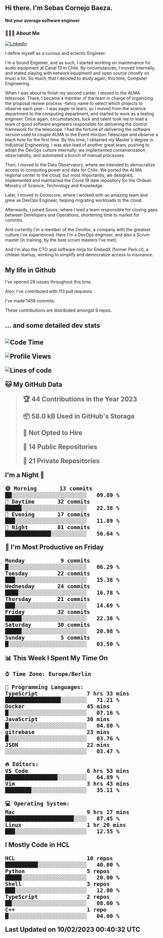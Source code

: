 <h2> Hi there.  I'm Sebas Cornejo Baeza.</h2>
<h4> Not your average software engineer</h4>
<h3> 👨🏻‍💻 About Me </h3>
<a href="http://linkedin.com/in/sebastian-cornejo-baeza/"><img alt="LinkedIn" src="https://img.shields.io/badge/Sebas%20Cornejo%20-informational?style=appveyor&logo=linkedin"></a>


I define myself as a curious and eclectic Engineer.

I'm a Sound Engineer, and as such, I started working on maintenance for audio equipment at Canal 13 in Chile.
By circumstances, I moved internally, and stated playing with network equipment and open source (mostly on linux) 
a lot. So much, that I decided to study again, this time, Computer Engineering.

When I was about to finish my second career, I moved to the ALMA telescope. There, I became a member of the team
in charge of organizing the proposal review process -fancy name to select which projects to observe each year-. 
I was eager to learn, so I moved from the science department to the computing department, and started to work as 
a testing engineer. Once again, circumstances, luck and talent took me to lead a team of good software engineers 
responsible for delivering the control framework for the telescope. I had the fortune of delivering the software
version used to couple ALMA to the Event Horizon Telescope and observe a black hole for the first time.
By this time, I obtained my Master's degree in Industrial Engineering.
I was also lead of another great team, pushing to adopt the DevOps culture internally: we implemented containerization, observability, and automated a bunch of manual processes.

Then, I moved to the Data Observatory, where we intended to democratize access to computing power
and data for Chile. We ported the ALMA regional center to the cloud, but most importantly, we designed, implemented
and maintained the Covid 19 date repository for the Chilean Ministry of Science, Technology and Knowledge.

Later, I moved to Comscore, where I worked with an amazing team and grew as DevOps Engineer, helping migrating workloads to the cloud.

Afterwards, I joined Sovos, where I lead a team responsible for closing gaps between Developers and Operations, shortening time to market for commits.

And currently I'm a member of the Zerofox, a company with the greatest culture I've experienced. Here I'm a DevOps
engineer, and also a Scrum master (in training, by the best scrum masters I've met).
 
And I'm also the CTO and software ninja for EmbedX (former Perk.cl), a chilean startup, working to simplify and democratize access to insurance.

<h2> My life in Github </h2>

I've opened 29 issues throughout this time.

Also, I've contributed with 113 pull requests.

I've made 1456 commits.

These contributions are distributed amongst 9 repos.

<h2>... and some detailed dev stats<h2>

<!--START_SECTION:waka-->
![Code Time](http://img.shields.io/badge/Code%20Time-249%20hrs%2059%20mins-blue)

![Profile Views](http://img.shields.io/badge/Profile%20Views-11-blue)

![Lines of code](https://img.shields.io/badge/From%20Hello%20World%20I%27ve%20Written-538%20Thousand%20lines%20of%20code-blue)

**🐱 My GitHub Data** 

> 🏆 44 Contributions in the Year 2023
 > 
> 📦 58.0 kB Used in GitHub's Storage 
 > 
> 🚫 Not Opted to Hire
 > 
> 📜 14 Public Repositories 
 > 
> 🔑 21 Private Repositories  
 > 
**I'm a Night 🦉** 

```text
🌞 Morning       13 commits       ██░░░░░░░░░░░░░░░░░░░░░░░   09.09 % 
🌆 Daytime       32 commits       █████░░░░░░░░░░░░░░░░░░░░   22.38 % 
🌃 Evening       17 commits       ███░░░░░░░░░░░░░░░░░░░░░░   11.89 % 
🌙 Night         81 commits       ██████████████░░░░░░░░░░░   56.64 % 

```
📅 **I'm Most Productive on Friday** 

```text
Monday           9 commits       █░░░░░░░░░░░░░░░░░░░░░░░░   06.29 % 
Tuesday         22 commits       ███░░░░░░░░░░░░░░░░░░░░░░   15.38 % 
Wednesday       24 commits       ████░░░░░░░░░░░░░░░░░░░░░   16.78 % 
Thursday        21 commits       ███░░░░░░░░░░░░░░░░░░░░░░   14.69 % 
Friday          32 commits       █████░░░░░░░░░░░░░░░░░░░░   22.38 % 
Saturday        30 commits       █████░░░░░░░░░░░░░░░░░░░░   20.98 % 
Sunday           5 commits       █░░░░░░░░░░░░░░░░░░░░░░░░   03.50 % 

```


📊 **This Week I Spent My Time On** 

```text
⌚︎ Time Zone: Europe/Berlin

💬 Programming Languages: 
TypeScript               7 hrs 33 mins       █████████████████░░░░░░░░   71.21 % 
Docker                   45 mins             █░░░░░░░░░░░░░░░░░░░░░░░░   07.16 % 
JavaScript               30 mins             █░░░░░░░░░░░░░░░░░░░░░░░░   04.80 % 
gitrebase                23 mins             █░░░░░░░░░░░░░░░░░░░░░░░░   03.76 % 
JSON                     22 mins             ░░░░░░░░░░░░░░░░░░░░░░░░░   03.47 % 

🔥 Editors: 
VS Code                  6 hrs 53 mins       ████████████████░░░░░░░░░   64.89 % 
Vim                      3 hrs 43 mins       ████████░░░░░░░░░░░░░░░░░   35.11 % 

💻 Operating System: 
Mac                      9 hrs 17 mins       █████████████████████░░░░   87.45 % 
Linux                    1 hr 20 mins        ███░░░░░░░░░░░░░░░░░░░░░░   12.55 % 

```

**I Mostly Code in HCL** 

```text
HCL                      10 repos            ██████████░░░░░░░░░░░░░░░   40.00 % 
Python                   5 repos             █████░░░░░░░░░░░░░░░░░░░░   20.00 % 
Shell                    3 repos             ███░░░░░░░░░░░░░░░░░░░░░░   12.00 % 
TypeScript               2 repos             ██░░░░░░░░░░░░░░░░░░░░░░░   08.00 % 
C++                      1 repo              █░░░░░░░░░░░░░░░░░░░░░░░░   04.00 % 

```



 Last Updated on 10/02/2023 00:40:32 UTC
<!--END_SECTION:waka-->
